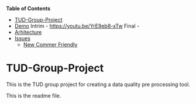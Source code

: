 <!-- START doctoc generated TOC please keep comment here to allow auto update -->
<!-- DON'T EDIT THIS SECTION, INSTEAD RE-RUN doctoc TO UPDATE -->
**Table of Contents**  

- [TUD-Group-Project](#tud-group-project)
- [Demo](#tud-group-project)
    Intrim - https://youtu.be/YrE9eb8-xTw
    Final - 
- [Arhitecture](#tud-group-project)
- [Issues](#tud-group-project)
    - [New Commer Friendly](#tud-group-project)

<!-- END doctoc generated TOC please keep comment here to allow auto update -->

# TUD-Group-Project

This is the TUD group project for creating a data quality pre processing tool.

This is the readme file.